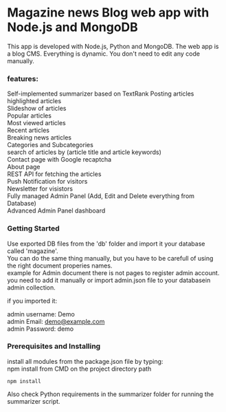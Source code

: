 # Magazine news Blog web app with Node.js and MongoDB

This app is developed with Node.js, Python and MongoDB.
The web app is a blog CMS. Everything is dynamic. You don't need to edit any code manually.

### features:

Self-implemented summarizer based on TextRank
Posting articles  
highlighted articles  
Slideshow of  articles  
Popular articles  
Most viewed articles  
Recent articles  
Breaking news articles  
Categories and Subcategories  
search of articles by (article title and article keywords)  
Contact page with Google recaptcha  
About page  
REST API for fetching the articles  
Push Notification for visitors  
Newsletter for visistors  
Fully managed Admin Panel (Add, Edit and Delete everything from Database)  
Advanced Admin Panel dashboard  


<!-- ## Project directory structure

```
|-- .gitignore  
|-- directoryList.md  
|-- index.js  
|-- package-lock.json  
|-- package.json  
|-- Procfile  
|-- models  
|---|-- about.js  
|---|-- admin.js  
|---|-- article.js  
|---|-- breaknews.js  
|---|-- category.js  
|---|-- contact.js  
|---|-- db.js  
|---|-- highlighted.js  
|---|-- index.js  
|---|-- info.js  
|---|-- newsletter-email.js  
|---|-- newsletter.js  
|---|-- popular.js  
|---|-- slideshow.js  
|---|-- subcategory.js  
|---|-- videos.js  
|---|-- webpush.js  
|-- public  
|---|-- publickey.txt  
|---|-- worker.js  
|---|-- css  
|---|   |-- admin.css  
|---|   |-- bootstrap.min.css  
|---|   |-- styles.css  
|---|-- icons  
|---|   |-- css  
|---|-- images  
|---|-- scripts  
|---|-- uploads  
|-- routes  
|---|-- about.js  
|---|-- api.js  
|---|-- article.js  
|---|-- category.js  
|---|-- home.js  
|---|-- index.js  
|---|-- newsletter.js  
|---|-- webpush.js  
|---|-- admin  
|-------|-- about.js  
|-------|-- account.js  
|-------|-- articles.js  
|-------|-- authenticate.js  
|-------|-- breaknews.js  
|-------|-- categories.js  
|-------|-- contacts.js  
|-------|-- highlight.js  
|-------|-- home.js  
|-------|-- index.js  
|-------|-- login.js  
|-------|-- newsletter-sub.js  
|-------|-- newsletter.js  
|-------|-- pagination.js  
|-------|-- passport-config.js  
|-------|-- popular.js  
|-------|-- setting.js  
|-------|-- slideshow.js  
|-------|-- subcategories.js  
|-------|-- videos.js  
|-- views  
----|-- 404.pug  
----|-- about.pug  
----|-- article.pug  
----|-- category.pug  
----|-- contact.pug  
----|-- footer.pug  
----|-- header.pug  
----|-- index.pug  
----|-- sidebar.pug  
----|-- admin  
--------|-- about.pug  
--------|-- account.pug  
--------|-- articles.pug  
--------|-- breaknews.pug  
--------|-- categories.pug  
--------|-- contact.pug  
--------|-- header.pug  
--------|-- highlight.pug  
--------|-- index.pug  
--------|-- login.pug  
--------|-- newsletter-sub.pug  
--------|-- newsletter.pug  
--------|-- popular.pug  
--------|-- setting.pug  
--------|-- sidebar.pug  
--------|-- slideshow.pug  
--------|-- subcategories.pug  
--------|-- videos.pug  
``` -->

### Getting Started

Use exported DB files from the 'db' folder and import it your database called 'magazine'.  
You can do the same thing manually, but you have to be carefull of using the right document properies names.  
example for Admin document there is not pages to register admin account. you need to add it manually or import admin.json file to your databasein admin collection.

if you imported it:  

admin username: Demo  
admin Email: demo@example.com  
admin Password: demo  



### Prerequisites and Installing

install all modules from the package.json file by typing:  
npm install from CMD on the project directory path

```  
npm install
```  

Also check Python requirements in the summarizer folder for running the summarizer script.
<!-- Change web push publicVapidKey, privateVapidKey and Email from index.js. Sample code:  

```  
const publicVapidKey = "<PublicKey>";  
const privateVapidKey  = "<PrivateKey>;  
webpush.setVapidDetails('mailto:<YourEmail>', publicVapidKey, privateVapidKey);
```   -->
<!-- #### deployment

Use mongoDB as a cloud. Example: MongoDB Atlas  
Use a cloud server. Example: Heroku  

Change the db url in /models/db.js to your own db url connection  

```  
await mongoose.connect('<mongodb://127.0.0.1:27017/magazine>', { useNewUrlParser: true, useUnifiedTopology: true });  
```  
Change all the session store url values to your DB url connection in all pages at directory /admin/*
```
router.use(session({
    secret: 'secret',
    resave: true,
    saveUninitialized: false,
    store: new MongoStore({
        url: 'mongodb://127.0.0.1:27017/magazine',
    })
}));
``` -->

<!-- Change Google recaptcha Secret key to your own at path /routes/home.js  

```
const secretKey = '<SecretKey>';
```
Change email verifier module API key to your own at path /routes/newsletter.js, Get the key [Here](https://emailverification.whoisxmlapi.com/)  

```
let verifier = new Verifier("<YourKey>");
``` -->



